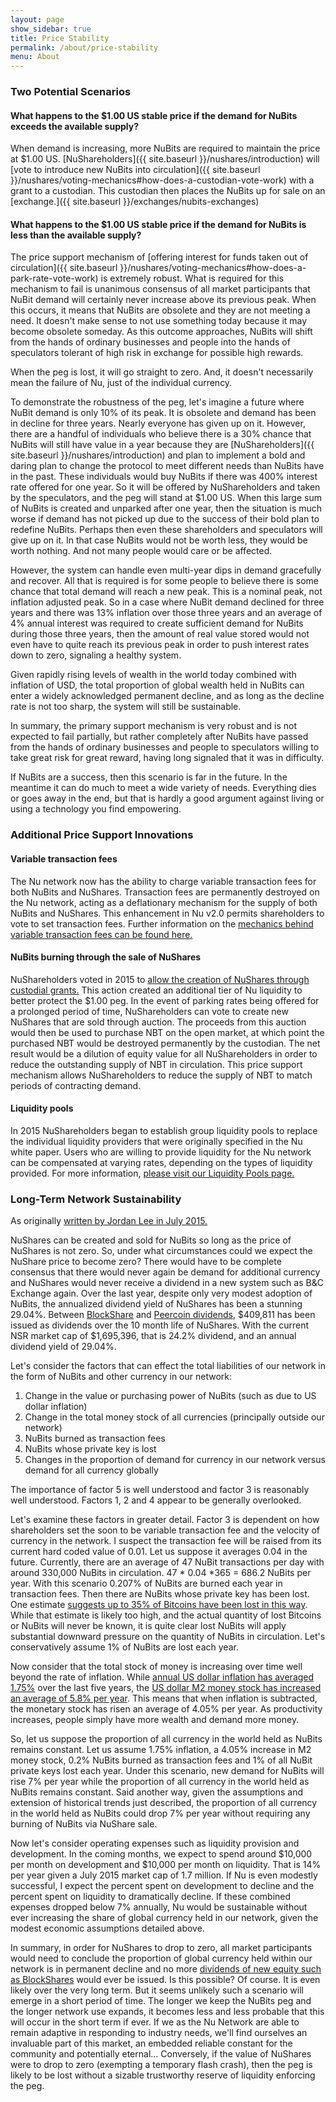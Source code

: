 ```yaml
---
layout: page
show_sidebar: true
title: Price Stability
permalink: /about/price-stability
menu: About
---
```

### Two Potential Scenarios

#### What happens to the $1.00 US stable price if the demand for NuBits exceeds the available supply?

When demand is increasing, more NuBits are required to maintain the price at $1.00 US. [NuShareholders]({{ site.baseurl }}/nushares/introduction) will [vote to introduce new NuBits into circulation]({{ site.baseurl }}/nushares/voting-mechanics#how-does-a-custodian-vote-work) with a grant to a custodian. This custodian then places the NuBits up for sale on an [exchange.]({{ site.baseurl }}/exchanges/nubits-exchanges)

#### What happens to the $1.00 US stable price if the demand for NuBits is less than the available supply?

The price support mechanism of [offering interest for funds taken out of circulation]({{ site.baseurl }}/nushares/voting-mechanics#how-does-a-park-rate-vote-work) is extremely robust. What is required for this mechanism to fail is unanimous consensus of all market participants that NuBit demand will certainly never increase above its previous peak. When this occurs, it means that NuBits are obsolete and they are not meeting a need. It doesn't make sense to not use something today because it may become obsolete someday. As this outcome approaches, NuBits will shift from the hands of ordinary businesses and people into the hands of speculators tolerant of high risk in exchange for possible high rewards.

When the peg is lost, it will go straight to zero. And, it doesn't necessarily mean the failure of Nu, just of the individual currency.

To demonstrate the robustness of the peg, let's imagine a future where NuBit demand is only 10% of its peak. It is obsolete and demand has been in decline for three years. Nearly everyone has given up on it. However, there are a handful of individuals who believe there is a 30% chance that NuBits will still have value in a year because they are [NuShareholders]({{ site.baseurl }}/nushares/introduction) and plan to implement a bold and daring plan to change the protocol to meet different needs than NuBits have in the past. These individuals would buy NuBits if there was 400% interest rate offered for one year. So it will be offered by NuShareholders and taken by the speculators, and the peg will stand at $1.00 US. When this large sum of NuBits is created and unparked after one year, then the situation is much worse if demand has not picked up due to the success of their bold plan to redefine NuBits. Perhaps then even these shareholders and speculators will give up on it. In that case NuBits would not be worth less, they would be worth nothing. And not many people would care or be affected.

However, the system can handle even multi-year dips in demand gracefully and recover. All that is required is for some people to believe there is some chance that total demand will reach a new peak. This is a nominal peak, not inflation adjusted peak. So in a case where NuBit demand declined for three years and there was 13% inflation over those three years and an average of 4% annual interest was required to create sufficient demand for NuBits during those three years, then the amount of real value stored would not even have to quite reach its previous peak in order to push interest rates down to zero, signaling a healthy system.

Given rapidly rising levels of wealth in the world today combined with inflation of USD, the total proportion of global wealth held in NuBits can enter a widely acknowledged permanent decline, and as long as the decline rate is not too sharp, the system will still be sustainable.

In summary, the primary support mechanism is very robust and is not expected to fail partially, but rather completely after NuBits have passed from the hands of ordinary businesses and people to speculators willing to take great risk for great reward, having long signaled that it was in difficulty.

If NuBits are a success, then this scenario is far in the future. In the meantime it can do much to meet a wide variety of needs. Everything dies or goes away in the end, but that is hardly a good argument against living or using a technology you find empowering.

### Additional Price Support Innovations

#### Variable transaction fees

The Nu network now has the ability to charge variable transaction fees for both NuBits and NuShares. Transaction fees are permanently destroyed on the Nu network, acting as a deflationary mechanism for the supply of both NuBits and NuShares. This enhancement in Nu v2.0 permits shareholders to vote to set transaction fees. Further information on the [mechanics behind variable transaction fees can be found here.](https://nubits.com/nushares/voting-mechanics#how-does-a-transaction-fee-vote-work)

#### NuBits burning through the sale of NuShares

NuShareholders voted in 2015 to [allow the creation of NuShares through custodial grants.](https://discuss.nubits.com/t/passed-motion-to-permit-nushare-custodians-and-burning-transactions/1155) This action created an additional tier of Nu liquidity to better protect the $1.00 peg. In the event of parking rates being offered for a prolonged period of time, NuShareholders can vote to create new NuShares that are sold through auction. The proceeds from this auction would then be used to purchase NBT on the open market, at which point the purchased NBT would be destroyed permanently by the custodian. The net result would be a dilution of equity value for all NuShareholders in order to reduce the outstanding supply of NBT in circulation. This price support mechanism allows NuShareholders to reduce the supply of NBT to match periods of contracting demand.

#### Liquidity pools

In 2015 NuShareholders began to establish group liquidity pools to replace the individual liquidity providers that were originally specified in the Nu white paper. Users who are willing to provide liquidity for the Nu network can be compensated at varying rates, depending on the types of liquidity provided. For more information, [please visit our Liquidity Pools page.](https://docs.nubits.com/liquidity-pools/)

### Long-Term Network Sustainability

As originally [written by Jordan Lee in July 2015.](https://discuss.nubits.com/t/what-happens-when-the-nushares-price-is-too-low-to-be-used-to-decrease-the-nubits-supply/2367/10)

NuShares can be created and sold for NuBits so long as the price of NuShares is not zero. So, under what circumstances could we expect the NuShare price to become zero? There would have to be complete consensus that there would never again be demand for additional currency and NuShares would never receive a dividend in a new system such as B&C Exchange again. Over the last year, despite only very modest adoption of NuBits, the annualized dividend yield of NuShares has been a stunning 29.04%. Between [BlockShare](https://bitcointalk.org/index.php?topic=1033773.0) and [Peercoin dividends](https://discuss.nubits.com/c/nushares/dividends), $409,811 has been issued as dividends over the 10 month life of NuShares. With the current NSR market cap of $1,695,396, that is 24.2% dividend, and an annual dividend yield of 29.04%.

Let's consider the factors that can effect the total liabilities of our network in the form of NuBits and other currency in our network:

1. Change in the value or purchasing power of NuBits (such as due to US dollar inflation)
2. Change in the total money stock of all currencies (principally outside our network)
3. NuBits burned as transaction fees
4. NuBits whose private key is lost
5. Changes in the proportion of demand for currency in our network versus demand for all currency globally

The importance of factor 5 is well understood and factor 3 is reasonably well understood. Factors 1, 2 and 4 appear to be generally overlooked.

Let's examine these factors in greater detail. Factor 3 is dependent on how shareholders set the soon to be variable transaction fee and the velocity of currency in the network. I suspect the transaction fee will be raised from its current hard coded value of 0.01\. Let us suppose it averages 0.04 in the future. Currently, there are an average of 47 NuBit transactions per day with around 330,000 NuBits in circulation. 47 * 0.04 *365 = 686.2 NuBits per year. With this scenario 0.207% of NuBits are burned each year in transaction fees. Then there are NuBits whose private key has been lost. One estimate [suggests up to 35% of Bitcoins have been lost in this way](http://www.coinbuzz.com/2015/03/31/23-bitcoins-mined-13-may-lost/). While that estimate is likely too high, and the actual quantity of lost Bitcoins or NuBits will never be known, it is quite clear lost NuBits will apply substantial downward pressure on the quantity of NuBits in circulation. Let's conservatively assume 1% of NuBits are lost each year.

Now consider that the total stock of money is increasing over time well beyond the rate of inflation. While [annual US dollar inflation has averaged 1.75%](http://www.bls.gov/data/inflation_calculator.htm) over the last five years, the [US dollar M2 money stock has increased an average of 5.8% per year](https://research.stlouisfed.org/fred2/series/M2). This means that when inflation is subtracted, the monetary stock has risen an average of 4.05% per year. As productivity increases, people simply have more wealth and demand more money.

So, let us suppose the proportion of all currency in the world held as NuBits remains constant. Let us assume 1.75% inflation, a 4.05% increase in M2 money stock, 0.2% NuBits burned as transaction fees and 1% of all NuBit private keys lost each year. Under this scenario, new demand for NuBits will rise 7% per year while the proportion of all currency in the world held as NuBits remains constant. Said another way, given the assumptions and extension of historical trends just described, the proportion of all currency in the world held as NuBits could drop 7% per year without requiring any burning of NuBits via NuShare sale.

Now let's consider operating expenses such as liquidity provision and development. In the coming months, we expect to spend around $10,000 per month on development and $10,000 per month on liquidity. That is 14% per year given a July 2015 market cap of 1.7 million. If Nu is even modestly successful, I expect the percent spent on development to decline and the percent spent on liquidity to dramatically decline. If these combined expenses dropped below 7% annually, Nu would be sustainable without ever increasing the share of global currency held in our network, given the modest economic assumptions detailed above.

In summary, in order for NuShares to drop to zero, all market participants would need to conclude the proportion of global currency held within our network is in permanent decline and no more [dividends of new equity such as BlockShares](https://bitcointalk.org/index.php?topic=1033773.0) would ever be issued. Is this possible? Of course. It is even likely over the very long term. But it seems unlikely such a scenario will emerge in a short period of time. The longer we keep the NuBits peg and the longer network use expands, it becomes less and less probable that this will occur in the short term if ever. If we as the Nu Network are able to remain adaptive in responding to industry needs, we'll find ourselves an invaluable part of this market, an embedded reliable constant for the community and potentially eternal... Conversely, if the value of NuShares were to drop to zero (exempting a temporary flash crash), then the peg is likely to be lost without a sizable trustworthy reserve of liquidity enforcing the peg.
